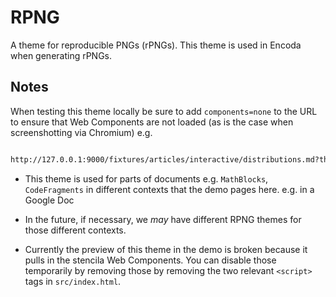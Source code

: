 # RPNG

A theme for reproducible PNGs (rPNGs). This theme is used in Encoda when generating rPNGs.

## Notes

When testing this theme locally be sure to add `components=none` to the URL to ensure that Web Components are not loaded (as is the case when screenshotting via Chromium) e.g.

```sh

http://127.0.0.1:9000/fixtures/articles/interactive/distributions.md?theme=rpng&components=none
```

- This theme is used for parts of documents e.g. `MathBlocks`, `CodeFragments` in different contexts that the demo pages here. e.g. in a Google Doc

- In the future, if necessary, we _may_ have different RPNG themes for those different contexts.

- Currently the preview of this theme in the demo is broken because it pulls in the stencila Web Components. You can disable those temporarily by removing those by removing the two relevant `<script>` tags in `src/index.html`.
